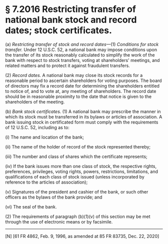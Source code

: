 # § 7.2016   Restricting transfer of national bank stock and record dates; stock certificates.

(a) *Restricting transfer of stock and record dates*—(1) *Conditions for stock transfer.* Under 12 U.S.C. 52, a national bank may impose conditions upon the transfer of its stock reasonably calculated to simplify the work of the bank with respect to stock transfers, voting at shareholders' meetings, and related matters and to protect it against fraudulent transfers.


(2) *Record dates.* A national bank may close its stock records for a reasonable period to ascertain shareholders for voting purposes. The board of directors may fix a record date for determining the shareholders entitled to notice of, and to vote at, any meeting of shareholders. The record date should be in reasonable proximity to the date that notice is given to the shareholders of the meeting.


(b) *Bank stock certificates.* (1) A national bank may prescribe the manner in which its stock must be transferred in its bylaws or articles of association. A bank issuing stock in certificated form must comply with the requirements of 12 U.S.C. 52, including as to:


(i) The name and location of the bank;


(ii) The name of the holder of record of the stock represented thereby;


(iii) The number and class of shares which the certificate represents;


(iv) If the bank issues more than one class of stock, the respective rights, preferences, privileges, voting rights, powers, restrictions, limitations, and qualifications of each class of stock issued (unless incorporated by reference to the articles of association);


(v) Signatures of the president and cashier of the bank, or such other officers as the bylaws of the bank provide; and


(vi) The seal of the bank.


(2) The requirements of paragraph (b)(1)(v) of this section may be met through the use of electronic means or by facsimile.



---

[N] [61 FR 4862, Feb. 9, 1996, as amended at 85 FR 83735, Dec. 22, 2020]





